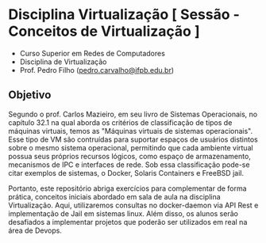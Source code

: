 # Disciplina Virtualização [ Sessão - Conceitos de Virtualização ]

- Curso Superior em Redes de Computadores
- Disciplina de Virtualização
- Prof. Pedro Filho (pedro.carvalho@ifpb.edu.br)

## Objetivo
Segundo o prof. Carlos Mazieiro, em seu livro de Sistemas Operacionais, no capítulo 32.1 na qual aborda os critérios de classificação de tipos de máquinas virtuais, temos as "Máquinas virtuais de sistemas operacionais". 
Esse tipo de VM são contruídas para suportar espaços de usuários distintos sobre o mesmo sistema operacional, permitindo que cada ambiente virtual possua seus próprios recursos lógicos, como espaço de armazenamento, mecanismos de IPC e interfaces de rede. Sob essa classificação pode-se citar exemplos de sistemas, o Docker, Solaris Containers e FreeBSD jail.

Portanto, este repositório abriga exercícios para complementar de forma prática, conceitos iniciais abordado em sala de aula na disciplina Virtualização.
Aqui, utilizaremos consultas no docker-daemon via API Rest e implementação de Jail em sistemas linux. Além disso, os alunos serão desafiados a implementar projetos que poderão ser utilizados em real na área de Devops.

